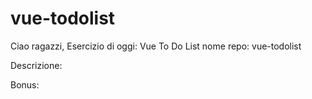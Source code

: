# vue-todolist

Ciao ragazzi,
Esercizio di oggi: Vue To Do List
nome repo: vue-todolist

Descrizione:
<!-- Rifare l’esercizio della to do list.
Questa volta però ogni todo sarà un oggetto, formato da due proprietà:
- text, una stringa che indica il testo del todo
- done, un booleano (true/false) che indica se il todo è stato fatto oppure no -->

<!-- MILESTONE 1
Stampare all’interno di una lista, un item per ogni todo.
Se la proprietà done è uguale a true, visualizzare il testo del todo sbarrato. -->

<!-- MILESTONE 2
Visualizzare a fianco ad ogni item ha una “x”: cliccando su di essa, il todo viene rimosso dalla lista. -->

<!-- MILESTONE 3
Predisporre un campo di input testuale e un pulsante “aggiungi”: cliccando sul pulsante, il testo digitato viene letto e utilizzato per creare un nuovo todo, che quindi viene aggiunto alla lista dei todo esistenti. -->

Bonus:
<!-- 1- oltre al click sul pulsante, intercettare anche il tasto ENTER per aggiungere il todo alla lista -->
<!-- 2- cliccando sul testo dell’item, invertire il valore della proprietà done del todo corrispondente (se done era uguale a false, impostare true e viceversa) -->
<!-- 3- ripulire il campo di input da spazi indesiderati all’inizio ed alla fine ed impedire l’invio di una nuova todo vuota.
Buon lavoro e buon divertimento! -->